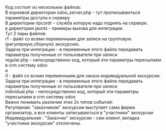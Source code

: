 Код состоит из нескольких файлов: <br>
В корневой директории odoo_server.php - тут прописываються параметры доступа к серверу<br>
В директории ripcordr - служба которую надо поднять на сервере.<br>
в директории jaunts - примеры вызова  для интеграции. <br>
Тут 2 пары файлов:<br>
r1 - файл со всеми переменными для записи на групповую (регулярную,сборную) экскурсию.<br>
Задача при интеграции - в переменные этого файла передавать параметры полученные от пользователя при записи<br>
regular.php - непосредственно код, который эти параметры пересылаем в crm систему odoo<br>
и<br>
i1 - файл со всеми переменными для заказа индивидуальной экскурсии. <br>
Задача при интеграции - в переменные этого файла передавать параметры полученные от пользователя при записи<br>
individual.php - непосредственно код, который эти параметры пересылаем в crm систему odoo<br>
Важно понимать различие этих 2х типов событий:<br>
Регулярная: "заказчиком" экскурсии выступает сама фирма организатор, а все клиенты записываються в "участники" экскурсии<br>
Индивидуальная : "Заказчик" экскурсии - сам клиент, вкладка "участники экскурсии" отключены.<br>



